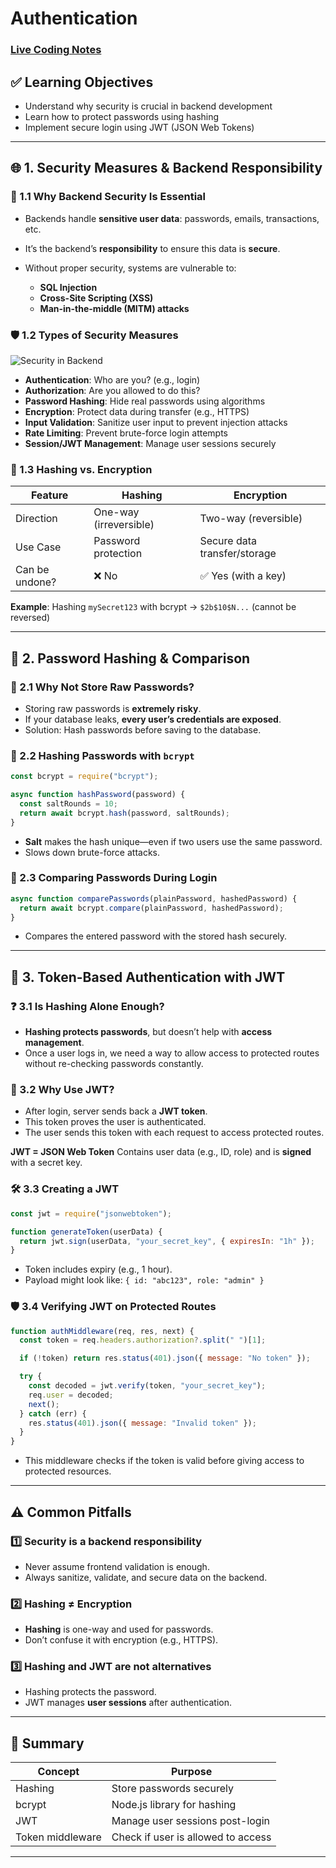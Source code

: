 
# Authentication
### [Live Coding Notes](https://coding-platform.s3.amazonaws.com/dev/lms/tickets/1df7daa8-2e68-479c-a526-269973f7ee43/dgHTKDQwyxAUelji.zip)

## ✅ Learning Objectives

* Understand why security is crucial in backend development
* Learn how to protect passwords using hashing
* Implement secure login using JWT (JSON Web Tokens)

---

## 🌐 1. Security Measures & Backend Responsibility

### 🔎 1.1 Why Backend Security Is Essential

* Backends handle **sensitive user data**: passwords, emails, transactions, etc.
* It’s the backend’s **responsibility** to ensure this data is **secure**.
* Without proper security, systems are vulnerable to:

  * **SQL Injection**
  * **Cross-Site Scripting (XSS)**
  * **Man-in-the-middle (MITM) attacks**

### 🛡️ 1.2 Types of Security Measures
![Security in Backend](https://coding-platform.s3.amazonaws.com/dev/lms/tickets/8a18ae05-423c-45e5-a299-5aa8c0299664/WuQPT1PFI1ZNorhi.png)
* **Authentication**: Who are you? (e.g., login)
* **Authorization**: Are you allowed to do this?
* **Password Hashing**: Hide real passwords using algorithms
* **Encryption**: Protect data during transfer (e.g., HTTPS)
* **Input Validation**: Sanitize user input to prevent injection attacks
* **Rate Limiting**: Prevent brute-force login attempts
* **Session/JWT Management**: Manage user sessions securely

### 🔁 1.3 Hashing vs. Encryption

| Feature        | Hashing                | Encryption                   |
| -------------- | ---------------------- | ---------------------------- |
| Direction      | One-way (irreversible) | Two-way (reversible)         |
| Use Case       | Password protection    | Secure data transfer/storage |
| Can be undone? | ❌ No                   | ✅ Yes (with a key)           |

**Example**:
Hashing `mySecret123` with bcrypt → `$2b$10$N...` (cannot be reversed)

---

## 🔑 2. Password Hashing & Comparison

### 🤔 2.1 Why Not Store Raw Passwords?

* Storing raw passwords is **extremely risky**.
* If your database leaks, **every user’s credentials are exposed**.
* Solution: Hash passwords before saving to the database.

### 🧂 2.2 Hashing Passwords with `bcrypt`

```js
const bcrypt = require("bcrypt");

async function hashPassword(password) {
  const saltRounds = 10;
  return await bcrypt.hash(password, saltRounds);
}
```

* **Salt** makes the hash unique—even if two users use the same password.
* Slows down brute-force attacks.

### 🔁 2.3 Comparing Passwords During Login

```js
async function comparePasswords(plainPassword, hashedPassword) {
  return await bcrypt.compare(plainPassword, hashedPassword);
}
```

* Compares the entered password with the stored hash securely.

---

## 🛂 3. Token-Based Authentication with JWT

### ❓ 3.1 Is Hashing Alone Enough?

* **Hashing protects passwords**, but doesn’t help with **access management**.
* Once a user logs in, we need a way to allow access to protected routes without re-checking passwords constantly.

### 🧾 3.2 Why Use JWT?

* After login, server sends back a **JWT token**.
* This token proves the user is authenticated.
* The user sends this token with each request to access protected routes.

**JWT = JSON Web Token**
Contains user data (e.g., ID, role) and is **signed** with a secret key.

### 🛠️ 3.3 Creating a JWT

```js
const jwt = require("jsonwebtoken");

function generateToken(userData) {
  return jwt.sign(userData, "your_secret_key", { expiresIn: "1h" });
}
```

* Token includes expiry (e.g., 1 hour).
* Payload might look like: `{ id: "abc123", role: "admin" }`

### 🛡️ 3.4 Verifying JWT on Protected Routes

```js
function authMiddleware(req, res, next) {
  const token = req.headers.authorization?.split(" ")[1];

  if (!token) return res.status(401).json({ message: "No token" });

  try {
    const decoded = jwt.verify(token, "your_secret_key");
    req.user = decoded;
    next();
  } catch (err) {
    res.status(401).json({ message: "Invalid token" });
  }
}
```

* This middleware checks if the token is valid before giving access to protected resources.

---

## ⚠️ Common Pitfalls

### 1️⃣ Security is a backend responsibility

* Never assume frontend validation is enough.
* Always sanitize, validate, and secure data on the backend.

### 2️⃣ Hashing ≠ Encryption

* **Hashing** is one-way and used for passwords.
* Don’t confuse it with encryption (e.g., HTTPS).

### 3️⃣ Hashing and JWT are not alternatives

* Hashing protects the password.
* JWT manages **user sessions** after authentication.

---

## 🧠 Summary

| Concept          | Purpose                            |
| ---------------- | ---------------------------------- |
| Hashing          | Store passwords securely           |
| bcrypt           | Node.js library for hashing        |
| JWT              | Manage user sessions post-login    |
| Token middleware | Check if user is allowed to access |

---


